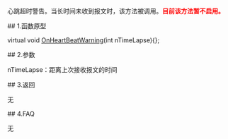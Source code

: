 <p>心跳超时警告。当长时间未收到报文时，该方法被调用。<font color="red"><b>目前该方法暂不启用。</b></font></p>
<span class="anchor" id="ddf58bf4-6ae6-422f-a379-7505a25b66a8"></span>
## 1.函数原型
<p>virtual void <a href="../../../JYJK/CTHOSTFTDCTRADERAPI/ONHEARTBEATWARNING/">OnHeartBeatWarning</a>(int nTimeLapse){};</p>
<span class="anchor" id="94c3568f-2da7-4747-9049-4fbe21edf1bd"></span>
## 2.参数
<p>nTimeLapse：距离上次接收报文的时间</p>
<span class="anchor" id="dd70a5d2-9302-4412-a9c0-30f72dec52eb"></span>
## 3.返回
<p>无</p>
<span class="anchor" id="389b0401-7193-417a-80c4-1c747dc4905d"></span>
## 4.FAQ
<p>无</p>
